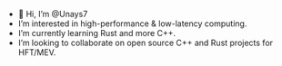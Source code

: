 - 👋 Hi, I’m @Unays7
- I’m interested in high-performance & low-latency computing.
- I’m currently learning Rust and more C++.
- I’m looking to collaborate on open source C++ and Rust projects for HFT/MEV.

<!---
Unays7/Unays7 is a ✨ special ✨ repository because its `README.md` (this file) appears on your GitHub profile.
You can click the Preview link to take a look at your changes.
--->
